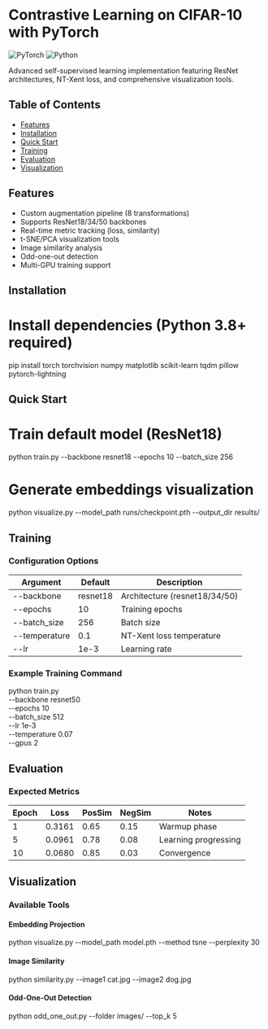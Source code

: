 # Contrastive Learning on CIFAR-10 with PyTorch
![PyTorch](https://img.shields.io/badge/PyTorch-%23EE4C2C.svg?logo=PyTorch&logoColor=white) ![Python](https://img.shields.io/badge/python-3.8+-blue)

Advanced self-supervised learning implementation featuring ResNet architectures, NT-Xent loss, and comprehensive visualization tools.

##  Table of Contents
- [Features](#-features)
- [Installation](#-installation)  
- [Quick Start](#-quick-start)
- [Training](#-training)
- [Evaluation](#-evaluation)
- [Visualization](#-visualization)
  

##  Features
- Custom augmentation pipeline (8 transformations)
- Supports ResNet18/34/50 backbones
- Real-time metric tracking (loss, similarity)
- t-SNE/PCA visualization tools
- Image similarity analysis
- Odd-one-out detection
- Multi-GPU training support

## Installation

# Install dependencies (Python 3.8+ required)
pip install torch torchvision numpy matplotlib scikit-learn tqdm pillow pytorch-lightning

## Quick Start
# Train default model (ResNet18)
python train.py --backbone resnet18 --epochs 10 --batch_size 256

# Generate embeddings visualization
python visualize.py --model_path runs/checkpoint.pth --output_dir results/

##  Training
### Configuration Options
| Argument | Default | Description |
|----------|---------|-------------|
| --backbone | resnet18 | Architecture (resnet18/34/50) |
| --epochs | 10 | Training epochs |
| --batch_size | 256 | Batch size |
| --temperature | 0.1 | NT-Xent loss temperature |
| --lr | 1e-3 | Learning rate |

### Example Training Command
python train.py \
    --backbone resnet50 \
    --epochs 10 \
    --batch_size 512 \
    --lr  1e-3 \
    --temperature 0.07 \
    --gpus 2

## Evaluation
### Expected Metrics
| Epoch | Loss | PosSim | NegSim | Notes |
|-------|------|--------|--------|-------|
| 1 | 0.3161 | 0.65 | 0.15 | Warmup phase |
| 5 | 0.0961 | 0.78 | 0.08 | Learning progressing |
| 10 |0.0680 | 0.85 | 0.03 | Convergence |

## Visualization
### Available Tools
#### Embedding Projection
python visualize.py --model_path model.pth --method tsne --perplexity 30

#### Image Similarity
python similarity.py --image1 cat.jpg --image2 dog.jpg

#### Odd-One-Out Detection
python odd_one_out.py --folder images/ --top_k 5






